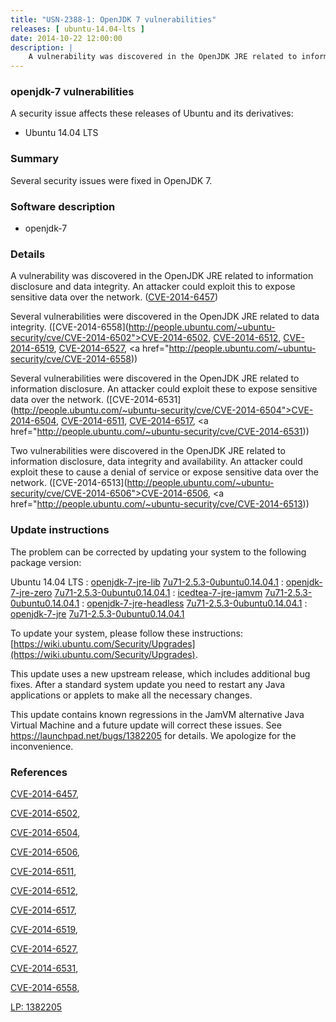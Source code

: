 ```yaml
---
title: "USN-2388-1: OpenJDK 7 vulnerabilities"
releases: [ ubuntu-14.04-lts ]
date: 2014-10-22 12:00:00
description: |
    A vulnerability was discovered in the OpenJDK JRE related to information disclosure and data integrity. An attacker could exploit this to expose sensitive data over the network. ([CVE-2014-6457](http://people.ubuntu.com/~ubuntu-security/cve/CVE-2014-6457))
--- 
```

 
### openjdk-7 vulnerabilities

A security issue affects these releases of Ubuntu and its derivatives:

* Ubuntu 14.04 LTS

### Summary

Several security issues were fixed in OpenJDK 7. 

### Software description

* openjdk-7 

### Details

A vulnerability was discovered in the OpenJDK JRE related to information disclosure and data integrity. An attacker could exploit this to expose sensitive data over the network. ([CVE-2014-6457](http://people.ubuntu.com/~ubuntu-security/cve/CVE-2014-6457))

Several vulnerabilities were discovered in the OpenJDK JRE related to data integrity. ([CVE-2014-6558](http://people.ubuntu.com/~ubuntu-security/cve/CVE-2014-6502">CVE-2014-6502</a>, <a href="http://people.ubuntu.com/~ubuntu-security/cve/CVE-2014-6512">CVE-2014-6512</a>, <a href="http://people.ubuntu.com/~ubuntu-security/cve/CVE-2014-6519">CVE-2014-6519</a>, <a href="http://people.ubuntu.com/~ubuntu-security/cve/CVE-2014-6527">CVE-2014-6527</a>, <a href="http://people.ubuntu.com/~ubuntu-security/cve/CVE-2014-6558))

Several vulnerabilities were discovered in the OpenJDK JRE related to information disclosure. An attacker could exploit these to expose sensitive data over the network. ([CVE-2014-6531](http://people.ubuntu.com/~ubuntu-security/cve/CVE-2014-6504">CVE-2014-6504</a>, <a href="http://people.ubuntu.com/~ubuntu-security/cve/CVE-2014-6511">CVE-2014-6511</a>, <a href="http://people.ubuntu.com/~ubuntu-security/cve/CVE-2014-6517">CVE-2014-6517</a>, <a href="http://people.ubuntu.com/~ubuntu-security/cve/CVE-2014-6531))

Two vulnerabilities were discovered in the OpenJDK JRE related to information disclosure, data integrity and availability. An attacker could exploit these to cause a denial of service or expose sensitive data over the network. ([CVE-2014-6513](http://people.ubuntu.com/~ubuntu-security/cve/CVE-2014-6506">CVE-2014-6506</a>, <a href="http://people.ubuntu.com/~ubuntu-security/cve/CVE-2014-6513)) 

### Update instructions

The problem can be corrected by updating your system to the following package version:

Ubuntu 14.04 LTS
 : [openjdk-7-jre-lib](https://launchpad.net/ubuntu/+source/openjdk-7) <span> [7u71-2.5.3-0ubuntu0.14.04.1](https://launchpad.net/ubuntu/+source/openjdk-7/7u71-2.5.3-0ubuntu0.14.04.1) </span> 
 : [openjdk-7-jre-zero](https://launchpad.net/ubuntu/+source/openjdk-7) <span> [7u71-2.5.3-0ubuntu0.14.04.1](https://launchpad.net/ubuntu/+source/openjdk-7/7u71-2.5.3-0ubuntu0.14.04.1) </span> 
 : [icedtea-7-jre-jamvm](https://launchpad.net/ubuntu/+source/openjdk-7) <span> [7u71-2.5.3-0ubuntu0.14.04.1](https://launchpad.net/ubuntu/+source/openjdk-7/7u71-2.5.3-0ubuntu0.14.04.1) </span> 
 : [openjdk-7-jre-headless](https://launchpad.net/ubuntu/+source/openjdk-7) <span> [7u71-2.5.3-0ubuntu0.14.04.1](https://launchpad.net/ubuntu/+source/openjdk-7/7u71-2.5.3-0ubuntu0.14.04.1) </span> 
 : [openjdk-7-jre](https://launchpad.net/ubuntu/+source/openjdk-7) <span> [7u71-2.5.3-0ubuntu0.14.04.1](https://launchpad.net/ubuntu/+source/openjdk-7/7u71-2.5.3-0ubuntu0.14.04.1) </span> 

To update your system, please follow these instructions: [https://wiki.ubuntu.com/Security/Upgrades](https://wiki.ubuntu.com/Security/Upgrades).

This update uses a new upstream release, which includes additional bug fixes. After a standard system update you need to restart any Java applications or applets to make all the necessary changes.

This update contains known regressions in the JamVM alternative Java Virtual Machine and a future update will correct these issues. See https://launchpad.net/bugs/1382205 for details. We apologize for the inconvenience. 

### References

 [CVE-2014-6457](http://people.ubuntu.com/~ubuntu-security/cve/CVE-2014-6457), 

 [CVE-2014-6502](http://people.ubuntu.com/~ubuntu-security/cve/CVE-2014-6502), 

 [CVE-2014-6504](http://people.ubuntu.com/~ubuntu-security/cve/CVE-2014-6504), 

 [CVE-2014-6506](http://people.ubuntu.com/~ubuntu-security/cve/CVE-2014-6506), 

 [CVE-2014-6511](http://people.ubuntu.com/~ubuntu-security/cve/CVE-2014-6511), 

 [CVE-2014-6512](http://people.ubuntu.com/~ubuntu-security/cve/CVE-2014-6512), 

 [CVE-2014-6517](http://people.ubuntu.com/~ubuntu-security/cve/CVE-2014-6517), 

 [CVE-2014-6519](http://people.ubuntu.com/~ubuntu-security/cve/CVE-2014-6519), 

 [CVE-2014-6527](http://people.ubuntu.com/~ubuntu-security/cve/CVE-2014-6527), 

 [CVE-2014-6531](http://people.ubuntu.com/~ubuntu-security/cve/CVE-2014-6531), 

 [CVE-2014-6558](http://people.ubuntu.com/~ubuntu-security/cve/CVE-2014-6558), 

 [LP: 1382205](https://launchpad.net/bugs/1382205)
 
